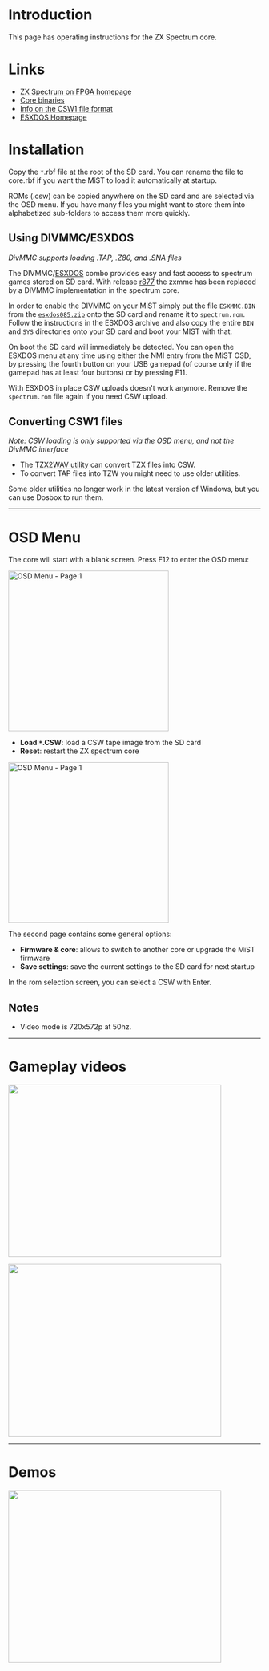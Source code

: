 # Introduction #

This page has operating instructions for the ZX Spectrum core.

# Links #

  * [ZX Spectrum on FPGA homepage](http://www.mike-stirling.com/retro-fpga/zx-spectrum-on-an-fpga/)
  * [Core binaries](http://code.google.com/p/mist-board/source/browse/trunk/bin/cores/spectrum)
  * [Info on the CSW1 file format](http://ramsoft.bbk.org.omegahg.com/csw.html#CSW1FORMAT)
  * [ESXDOS Homepage](http://www.esxdos.org/)

# Installation #

Copy the `*`.rbf file at the root of the SD card.
You can rename the file to core.rbf if you want the MiST to load it automatically at startup.

ROMs (.csw) can be copied anywhere on the SD card and are selected via the OSD menu.
If you have many files you might want to store them into alphabetized sub-folders to access them more quickly.

## Using DIVMMC/ESXDOS ##

_DivMMC supports loading .TAP, .Z80, and .SNA files_

The DIVMMC/[ESXDOS](http://www.esxdos.org/) combo provides easy and fast access to spectrum games stored on SD card. With release [r877](https://code.google.com/p/mist-board/source/detail?r=877) the zxmmc has been replaced by a DIVMMC implementation in the spectrum core.

In order to enable the DIVMMC on your MiST simply put the file `ESXMMC.BIN` from the [`esxdos085.zip`](http://www.esxdos.org/files/esxdos085.zip) onto the SD card and rename it to `spectrum.rom`. Follow the instructions in the ESXDOS  archive and also copy the entire `BIN` and `SYS` directories onto your SD card and boot your MIST with that.

On boot the SD card will immediately be detected. You can open the ESXDOS menu at any time using either the NMI entry from the MiST OSD, by pressing the fourth button on your USB gamepad (of course only if the gamepad has at least four buttons) or by pressing F11.

With ESXDOS in place CSW uploads doesn't work anymore. Remove the `spectrum.rom` file again if you need CSW upload.

## Converting CSW1 files ##

_Note: CSW loading is only supported via the OSD menu, and not the DivMMC interface_

  * The [TZX2WAV utility](https://code.google.com/p/mist-board/source/browse/#svn%2Ftrunk%2Ftools%2Ftzx2wav) can convert TZX files into CSW.
  * To convert TAP files into TZW you might need to use older utilities.

Some older utilities no longer work in the latest version of Windows, but you can use Dosbox to run them.


---


# OSD Menu #

The core will start with a blank screen. Press F12 to enter the OSD menu:

<img src='http://mist-board.googlecode.com/svn/wiki/img_docs/zx_speccy_osd1.jpg' title='OSD Menu - Page 1' width='320px' />

  * **Load `*`.CSW**: load a CSW tape image from the SD card
  * **Reset**: restart the ZX spectrum core

<img src='http://mist-board.googlecode.com/svn/wiki/img_docs/zx_speccy_osd2.jpg' title='OSD Menu - Page 1' width='320px' />

The second page contains some general options:
  * **Firmware & core**: allows to switch to another core or upgrade the MiST firmware
  * **Save settings**: save the current settings to the SD card for next startup

In the rom selection screen, you can select a CSW with Enter.

## Notes ##

  * Video mode is 720x572p at 50hz.


---


# Gameplay videos #

<a href='http://www.youtube.com/watch?feature=player_embedded&v=1NdAtpZnerE' target='_blank'><img src='http://img.youtube.com/vi/1NdAtpZnerE/0.jpg' width='425' height=344 /></a>

<a href='http://www.youtube.com/watch?feature=player_embedded&v=-noxm7VzhfM' target='_blank'><img src='http://img.youtube.com/vi/-noxm7VzhfM/0.jpg' width='425' height=344 /></a>


---


# Demos #

<a href='http://www.youtube.com/watch?feature=player_embedded&v=WV0I8n1uMTo' target='_blank'><img src='http://img.youtube.com/vi/WV0I8n1uMTo/0.jpg' width='425' height=344 /></a>